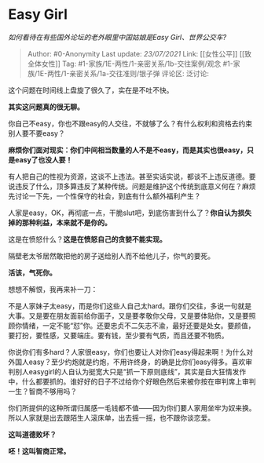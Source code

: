 # Easy Girl
*如何看待在有些国外论坛的老外眼里中国姑娘是Easy Girl、世界公交车?*

> Author: #0-Anonymity
> Last update: *23/07/2021*
> Link: [[女性公平]] [[致全体女性]]
> Tag: #1-家族/1E-两性/1-亲密关系/1b-交往案例/观念 #1-家族/1E-两性/1-亲密关系/1a-交往准则/银子弹
> 评论区:
> 泛讨论:

这个问题在时间线上盘旋了很久了，实在是不吐不快。

**其实这问题真的很无聊。**

你自己不easy，你也不跟easy的人交往，不就够了么？有什么权利和资格去约束别人要不要easy？

**麻烦你们面对现实：你们中间相当数量的人不是不easy，而是其实也很easy，只是easy了也没人要！**

有人把自己的性视为资源，这谈不上违法。甚至实话实说，都谈不上违反道德。要说违反了什么，顶多算违反了某种传统。问题是维护这个传统到底意义何在？麻烦先讨论一下先，一个性保守的社会，到底有什么额外福利产生？

人家是easy，OK，再彻底一点，干脆slut吧，到底伤害到什么了？**你自认为损失掉的那种利益，本来就不是你的。**

这是在愤怒什么？**这是在愤怒自己的贪婪不能实现。**

隔壁老太爷居然敢把他的房子送给别人而不给他儿子，你气的要死。

**活该，气死你。**

想想不解恨，我再来补一刀：

不是人家妹子太easy，而是你们这些人自己太hard。跟你们交往，多说一句就是大事。又是要在朋友面前给你面子，又是要孝敬你父母，又是要体贴你，又是要照顾你情绪，一定不能“怼”你。还要忠贞不二矢志不渝，最好还要是处女。要颜值，要打扮，要性感，又要端庄。要有钱，至少要有气质，而且还要不物质。

你说你们有多hard？人家很easy，你们也要让人对你们easy得起来啊！为什么对外国人easy？至少约炮就是约炮，不用许终身，的确是比你们easy得多。喜欢审判别人easygirl的人自认为挺宽大只是“抓一下原则底线”，其实是自大狂情发作中，什么都要抓的。谁好好的日子不过给你个好眼色然后来被你按在审判席上审判一生？智商不够用吗？

你们所提供的这种所谓归属感一毛钱都不值——因为你们要人家用坐牢为奴来换。所以人家就是出去跟陌生人滚床单，出去摇一摇，也不跟你谈恋爱。

**这叫道德败坏？**

**呸！这叫智商正常。**
